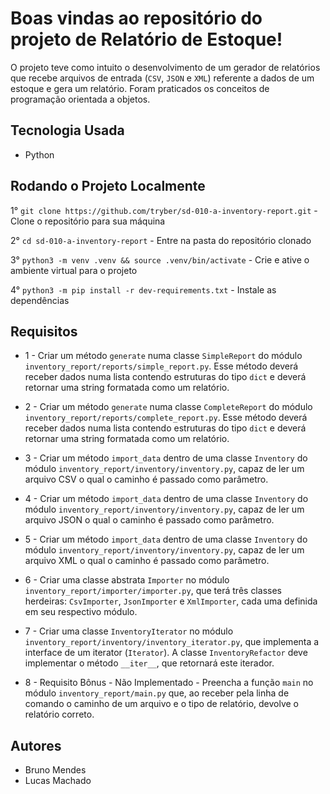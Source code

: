 # Boas vindas ao repositório do projeto de Relatório de Estoque!

O projeto teve como intuito o desenvolvimento de um gerador de relatórios que recebe arquivos de entrada (`CSV`, `JSON` e `XML`) referente a dados de um estoque e gera um relatório. Foram praticados os conceitos de programação orientada a objetos. 

## Tecnologia Usada
- Python

## Rodando o Projeto Localmente

1° `git clone https://github.com/tryber/sd-010-a-inventory-report.git` - Clone o repositório para sua máquina <br />

2° `cd sd-010-a-inventory-report` - Entre na pasta do repositório clonado <br />

3° `python3 -m venv .venv && source .venv/bin/activate` - Crie e ative o ambiente virtual para o projeto <br />

4° `python3 -m pip install -r dev-requirements.txt` - Instale as dependências <br /> 
 

## Requisitos

- 1 - Criar um método `generate` numa classe `SimpleReport` do módulo `inventory_report/reports/simple_report.py`. Esse método deverá receber dados numa lista contendo estruturas do tipo `dict` e deverá retornar uma string formatada como um relatório.

- 2 - Criar um método `generate` numa classe `CompleteReport` do módulo `inventory_report/reports/complete_report.py`. Esse método deverá receber dados numa lista contendo estruturas do tipo `dict` e deverá retornar uma string formatada como um relatório.

- 3 - Criar um método `import_data` dentro de uma classe `Inventory` do módulo `inventory_report/inventory/inventory.py`, capaz de ler um arquivo CSV o qual o caminho é passado como parâmetro.

- 4 - Criar um método `import_data` dentro de uma classe `Inventory` do módulo `inventory_report/inventory/inventory.py`, capaz de ler um arquivo JSON o qual o caminho é passado como parâmetro.

- 5 - Criar um método `import_data` dentro de uma classe `Inventory` do módulo `inventory_report/inventory/inventory.py`, capaz de ler um arquivo XML o qual o caminho é passado como parâmetro.

- 6 - Criar uma classe abstrata `Importer` no módulo `inventory_report/importer/importer.py`, que terá três classes herdeiras: `CsvImporter`, `JsonImporter` e `XmlImporter`, cada uma definida em seu respectivo módulo.

- 7 - Criar uma classe `InventoryIterator` no módulo `inventory_report/inventory/inventory_iterator.py`, que implementa a interface de um iterator (`Iterator`). A classe `InventoryRefactor` deve implementar o método `__iter__`, que retornará este iterador.

- 8 - Requisito Bônus - Não Implementado - Preencha a função `main` no módulo `inventory_report/main.py` que, ao receber pela linha de comando o caminho de um arquivo e o tipo de relatório, devolve o relatório correto.

## Autores

- Bruno Mendes
- Lucas Machado